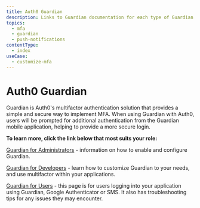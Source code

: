 ```yaml
---
title: Auth0 Guardian
description: Links to Guardian documentation for each type of Guardian user role.
topics:
  - mfa
  - guardian
  - push-notifications
contentType:
  - index
useCase:
  - customize-mfa
---
```


# Auth0 Guardian

Guardian is Auth0's multifactor authentication solution that provides a simple and secure way to implement MFA. When using Guardian with Auth0, users will be prompted for additional authentication from the Guardian mobile application, helping to provide a more secure login. 

**To learn more, click the link below that most suits your role:**

[Guardian for Administrators](/multifactor-authentication/guardian/administrator) - information on how to enable and configure Guardian.

[Guardian for Developers](/multifactor-authentication/guardian/developer) - learn how to customize Guardian to your needs, and use multifactor within your applications.

[Guardian for Users](/multifactor-authentication/guardian/user-guide) - this page is for users logging into your application using Guardian, Google Authenticator or SMS. It also has troubleshooting tips for any issues they may encounter.
